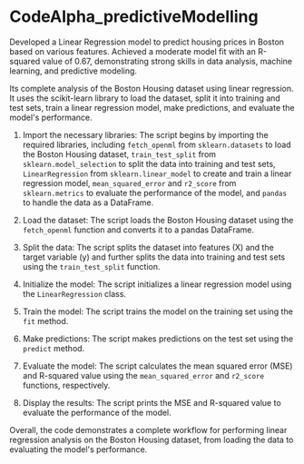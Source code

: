 # CodeAlpha_predictiveModelling

Developed a Linear Regression model to predict housing prices in Boston based on various features. Achieved a moderate model fit with an R-squared value of 0.67, demonstrating strong skills in data analysis, machine learning, and predictive modeling.


Its complete analysis of the Boston Housing dataset using linear regression. It uses the scikit-learn library to load the dataset, split it into training and test sets, train a linear regression model, make predictions, and evaluate the model's performance.


1. Import the necessary libraries: The script begins by importing the required libraries, including `fetch_openml` from `sklearn.datasets` to load the Boston Housing dataset, `train_test_split` from `sklearn.model_selection` to split the data into training and test sets, `LinearRegression` from `sklearn.linear_model` to create and train a linear regression model, `mean_squared_error` and `r2_score` from `sklearn.metrics` to evaluate the performance of the model, and `pandas` to handle the data as a DataFrame.

2. Load the dataset: The script loads the Boston Housing dataset using the `fetch_openml` function and converts it to a pandas DataFrame.

3. Split the data: The script splits the dataset into features (X) and the target variable (y) and further splits the data into training and test sets using the `train_test_split` function.

4. Initialize the model: The script initializes a linear regression model using the `LinearRegression` class.

5. Train the model: The script trains the model on the training set using the `fit` method.

6. Make predictions: The script makes predictions on the test set using the `predict` method.

7. Evaluate the model: The script calculates the mean squared error (MSE) and R-squared value using the `mean_squared_error` and `r2_score` functions, respectively.

8. Display the results: The script prints the MSE and R-squared value to evaluate the performance of the model.

Overall, the code demonstrates a complete workflow for performing linear regression analysis on the Boston Housing dataset, from loading the data to evaluating the model's performance.
